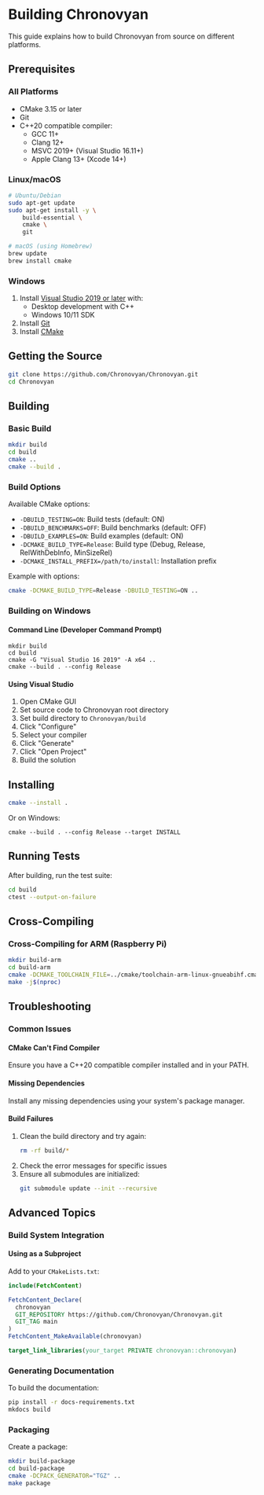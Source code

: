 # Building Chronovyan

This guide explains how to build Chronovyan from source on different platforms.

## Prerequisites

### All Platforms

- CMake 3.15 or later
- Git
- C++20 compatible compiler:
  - GCC 11+
  - Clang 12+
  - MSVC 2019+ (Visual Studio 16.11+)
  - Apple Clang 13+ (Xcode 14+)

### Linux/macOS

```bash
# Ubuntu/Debian
sudo apt-get update
sudo apt-get install -y \
    build-essential \
    cmake \
    git

# macOS (using Homebrew)
brew update
brew install cmake
```

### Windows

1. Install [Visual Studio 2019 or later](https://visualstudio.microsoft.com/downloads/) with:
   - Desktop development with C++
   - Windows 10/11 SDK
2. Install [Git](https://git-scm.com/download/win)
3. Install [CMake](https://cmake.org/download/)

## Getting the Source

```bash
git clone https://github.com/Chronovyan/Chronovyan.git
cd Chronovyan
```

## Building

### Basic Build

```bash
mkdir build
cd build
cmake ..
cmake --build .
```

### Build Options

Available CMake options:

- `-DBUILD_TESTING=ON`: Build tests (default: ON)
- `-DBUILD_BENCHMARKS=OFF`: Build benchmarks (default: OFF)
- `-DBUILD_EXAMPLES=ON`: Build examples (default: ON)
- `-DCMAKE_BUILD_TYPE=Release`: Build type (Debug, Release, RelWithDebInfo, MinSizeRel)
- `-DCMAKE_INSTALL_PREFIX=/path/to/install`: Installation prefix

Example with options:

```bash
cmake -DCMAKE_BUILD_TYPE=Release -DBUILD_TESTING=ON ..
```

### Building on Windows

#### Command Line (Developer Command Prompt)

```batch
mkdir build
cd build
cmake -G "Visual Studio 16 2019" -A x64 ..
cmake --build . --config Release
```

#### Using Visual Studio

1. Open CMake GUI
2. Set source code to Chronovyan root directory
3. Set build directory to `Chronovyan/build`
4. Click "Configure"
5. Select your compiler
6. Click "Generate"
7. Click "Open Project"
8. Build the solution

## Installing

```bash
cmake --install .
```

Or on Windows:

```batch
cmake --build . --config Release --target INSTALL
```

## Running Tests

After building, run the test suite:

```bash
cd build
ctest --output-on-failure
```

## Cross-Compiling

### Cross-Compiling for ARM (Raspberry Pi)

```bash
mkdir build-arm
cd build-arm
cmake -DCMAKE_TOOLCHAIN_FILE=../cmake/toolchain-arm-linux-gnueabihf.cmake ..
make -j$(nproc)
```

## Troubleshooting

### Common Issues

#### CMake Can't Find Compiler

Ensure you have a C++20 compatible compiler installed and in your PATH.

#### Missing Dependencies

Install any missing dependencies using your system's package manager.

#### Build Failures

1. Clean the build directory and try again:
   ```bash
   rm -rf build/*
   ```
2. Check the error messages for specific issues
3. Ensure all submodules are initialized:
   ```bash
   git submodule update --init --recursive
   ```

## Advanced Topics

### Build System Integration

#### Using as a Subproject

Add to your `CMakeLists.txt`:

```cmake
include(FetchContent)

FetchContent_Declare(
  chronovyan
  GIT_REPOSITORY https://github.com/Chronovyan/Chronovyan.git
  GIT_TAG main
)
FetchContent_MakeAvailable(chronovyan)

target_link_libraries(your_target PRIVATE chronovyan::chronovyan)
```

### Generating Documentation

To build the documentation:

```bash
pip install -r docs-requirements.txt
mkdocs build
```

### Packaging

Create a package:

```bash
mkdir build-package
cd build-package
cmake -DCPACK_GENERATOR="TGZ" ..
make package
```
